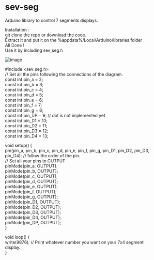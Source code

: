 # sev-seg  
Arduino library to control 7 segments displays.  

Installation :  
git clone the repo or download the code.  
Extract it and put it on the %appdata%/Local/Arduino/libraries folder  
All Done !  
Use it by including sev_seg.h  

![image](https://user-images.githubusercontent.com/108541810/227641822-f3382761-a167-4200-8893-93876dbcc9b7.png)  
 
#include <sev_seg.h>  
// Set all the pins following the connections of the diagram.  
const int pin_a  = 2;  
const int pin_b  = 3;  
const int pin_c  = 4;  
const int pin_d  = 5;  
const int pin_e  = 6;  
const int pin_f  = 7;  
const int pin_g  = 8;  
const int pin_DP  = 9;  // dot is not implemented yet  
const int pin_D1  = 10;  
const int pin_D2  = 11;  
const int pin_D3  = 12;  
const int pin_D4  = 13;  

void setup() {  
pin(pin_a, pin_b, pin_c, pin_d, pin_e, pin_f, pin_g, pin_D1, pin_D2, pin_D3, pin_D4); // follow the order of the pin.  
 // Set all your pins to OUTPUT  
  pinMode(pin_a, OUTPUT);  
  pinMode(pin_b, OUTPUT);  
  pinMode(pin_c, OUTPUT);  
  pinMode(pin_d, OUTPUT);  
  pinMode(pin_e, OUTPUT);  
  pinMode(pin_f, OUTPUT);  
  pinMode(pin_g, OUTPUT);  
  pinMode(pin_D1, OUTPUT);  
  pinMode(pin_D2, OUTPUT);  
  pinMode(pin_D3, OUTPUT);  
  pinMode(pin_D4, OUTPUT);  
  pinMode(pin_DP, OUTPUT);  
}


void loop() {  
write(9876); // Print whatever number you want on your 7x4 segment display.  
}  
